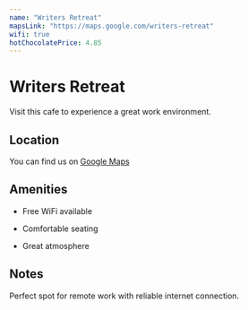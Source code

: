 ```yaml
---
name: "Writers Retreat"
mapsLink: "https://maps.google.com/writers-retreat"
wifi: true
hotChocolatePrice: 4.85
---
```


# Writers Retreat

Visit this cafe to experience a great work environment.

## Location
You can find us on [Google Maps](https://maps.google.com/writers-retreat)

## Amenities
- Free WiFi available

- Comfortable seating
- Great atmosphere

## Notes
Perfect spot for remote work with reliable internet connection.
